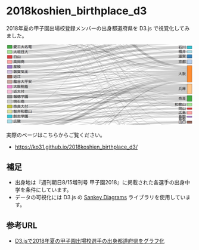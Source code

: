 # 2018koshien_birthplace_d3

2018年夏の甲子園出場校登録メンバーの出身都道府県を D3.js で視覚化してみました。

![sample.png](https://raw.githubusercontent.com/ko31/2018koshien_birthplace_d3/master/sample.png)

実際のページはこちらからご覧ください。

* https://ko31.github.io/2018koshien_birthplace_d3/

## 補足

* 出身地は『週刊朝日8/15増刊号 甲子園2018』に掲載された各選手の出身中学を条件にしています。
* データの可視化には D3.js の [Sankey Diagrams](https://github.com/d3/d3-plugins/tree/master/sankey) ライブラリを使用しています。

## 参考URL

* [D3.jsで2018年夏の甲子園出場校選手の出身都道府県をグラフ化](https://blog.ko31.com/201808/2018-koshien-birthplace-d3/)

